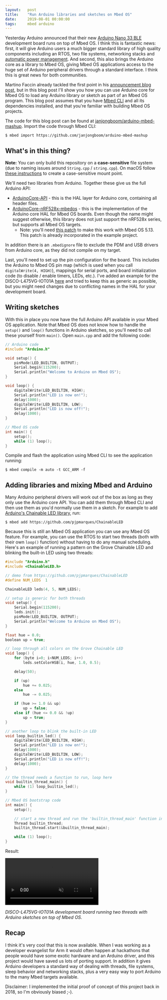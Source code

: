```yaml
---
layout:   post
title:    "Run Arduino libraries and sketches on Mbed OS"
date:     2019-08-01 00:00:00
tags:     mbed arduino
---
```


Yesterday Arduino announced that their new [Arduino Nano 33 BLE](https://blog.arduino.cc/2019/07/31/why-we-chose-to-build-the-arduino-nano-33-ble-core-on-mbed-os/) development board runs on top of Mbed OS. I think this is fantastic news: first, it will give Arduino users a much bigger standard library of high quality components including an RTOS, two file systems, networking stacks and [automatic power management](http://blog.janjongboom.com/2019/06/15/power-management-mbed-os.html). And second, this also brings the Arduino core as a library to Mbed OS, giving Mbed OS applications access to the huge set of Arduino peripheral drivers through a standard interface. I think this is great news for both communities.

<!--more-->

Martino Faccin already tackled the first point in his [announcement blog post](https://blog.arduino.cc/2019/07/31/why-we-chose-to-build-the-arduino-nano-33-ble-core-on-mbed-os/), but in this blog post I'll show you how you can use Arduino core for Mbed OS to load any Arduino library or sketch as part of an Mbed OS program. This blog post assumes that you have [Mbed CLI](https://os.mbed.com/docs/mbed-os/v5.13/tools/developing-mbed-cli.html) and all its dependencies installed, and that you're familiar with building Mbed OS projects.

The code for this blog post can be found at [janjongboom/arduino-mbed-mashup](https://github.com/janjongboom/arduino-mbed-mashup).  Import the code through Mbed CLI:

```
$ mbed import https://github.com/janjongboom/arduino-mbed-mashup
```

## What's in this thing?

**Note:** You can only build this repository on a **case-sensitive** file system (due to naming issues around `String.cpp` / `string.cpp`). On macOS follow [these instructions](https://coderwall.com/p/mgi8ja/case-sensitive-git-in-mac-os-x-like-a-pro) to create a case-sensitive mount point.

We'll need two libraries from Arduino. Together these give us the full Arduino API:

* [ArduinoCore-API](https://github.com/arduino/ArduinoCore-API/tree/namespace_arduino) - this is the HAL layer for Arduino core, containing all header files.
* [ArduinoCore-nRF528x-mbedos](https://github.com/arduino/ArduinoCore-nRF528x-mbedos) - this is the implementation of the Arduino core HAL for Mbed OS boards. Even though the name might suggest otherwise, this library does not just support the nRF528x series, but supports all Mbed OS targets.
    * Note: you'll need [this patch](https://github.com/arduino/ArduinoCore-nRF528x-mbedos/pull/2) to make this work with Mbed OS 5.13. This patch is already incorporated in the example project.

In addition there is an `.mbedignore` file to exclude the PDM and USB drivers from Arduino core, as they did not compile on my target.

Last, you'll need to set up the pin configuration for the board. This includes the Arduino to Mbed OS pin map (which is used when you call `digitalWrite(4, HIGH)`), mappings for serial ports, and board initialization code (to disable / enable timers, LEDs, etc.).  I've added an example for the DISCO-L475VG-IOT01A [here](https://github.com/janjongboom/arduino-mbed-mashup/tree/master/source) and tried to keep this as generic as possible, but you might need changes due to conflicting names in the HAL for your development board.

## Writing sketches

With this in place you now have the full Arduino API available in your Mbed OS application. Note that Mbed OS does not know how to handle the `setup()` and `loop()` functions in Arduino sketches, so you'll need to call these yourself from `main()`. Open `main.cpp` and add the following code:

```cpp
// Arduino code
#include "Arduino.h"

void setup() {
    pinMode(LED_BUILTIN, OUTPUT);
    Serial.begin(115200);
    Serial.println("Welcome to Arduino on Mbed OS");
}

void loop() {
    digitalWrite(LED_BUILTIN, HIGH);
    Serial.println("LED is now on!");
    delay(1000);
    digitalWrite(LED_BUILTIN, LOW);
    Serial.println("LED is now off!");
    delay(1000);
}

// Mbed OS code
int main() {
    setup();
    while (1) loop();
}
```

Compile and flash the application using Mbed CLI to see the application running:

```
$ mbed compile -m auto -t GCC_ARM -f
```

## Adding libraries and mixing Mbed and Arduino

Many Arduino peripheral drivers will work out of the box as long as they only use the Arduino core API. You can add them through Mbed CLI and then use them as you'd normally use them in a sketch. For example to add [Arduino's Chainable LED library](https://github.com/pjpmarques/ChainableLED), run:

```
$ mbed add https://github.com/pjpmarques/ChainableLED
```

Because this is still an Mbed OS application you can use any Mbed OS feature. For example, you can use the RTOS to start two threads (both with their own `loop()` function) without having to do any manual scheduling. Here's an example of running a pattern on the Grove Chainable LED and blinking the built-in LED using two threads:

```cpp
#include "Arduino.h"
#include <ChainableLED.h>

// demo from https://github.com/pjpmarques/ChainableLED
#define NUM_LEDS  1

ChainableLED leds(4, 5, NUM_LEDS);

// setup is generic for both threads
void setup() {
    Serial.begin(115200);
    leds.init();
    pinMode(LED_BUILTIN, OUTPUT);
    Serial.println("Welcome to Arduino on Mbed OS");
}

float hue = 0.0;
boolean up = true;

// loop through all colors on the Grove Chainable LED
void loop() {
    for (byte i=0; i<NUM_LEDS; i++)
        leds.setColorHSB(i, hue, 1.0, 0.5);

    delay(50);

    if (up)
        hue += 0.025;
    else
        hue -= 0.025;

    if (hue >= 1.0 && up)
        up = false;
    else if (hue <= 0.0 && !up)
        up = true;
}

// another loop to blink the built-in LED
void loop_builtin_led() {
    digitalWrite(LED_BUILTIN, HIGH);
    Serial.println("LED is now on!");
    delay(1000);
    digitalWrite(LED_BUILTIN, LOW);
    Serial.println("LED is now off!");
    delay(1000);
}

// the thread needs a function to run, loop here
void builtin_thread_main() {
    while (1) loop_builtin_led();
}

// Mbed OS bootstrap code
int main() {
    setup();

    // start a new thread and run the 'builtin_thread_main' function in there
    Thread builtin_thread;
    builtin_thread.start(&builtin_thread_main);

    while (1) loop();
}
```

Result:

<video src="{{ site.baseurl }}/assets/arduino-mbed.mp4" controls autoplay muted loop></video>

*DISCO-L475VG-IOT01A development board running two threads with Arduino sketches on top of Mbed OS.*

## Recap

I think it's very cool that this is now available. When I was working as a developer evangelist for Arm it would often happen at hackathons that people would have some exotic hardware and an Arduino driver, and this project would have saved us lots of porting support. In addition it gives Arduino developers a standard way of dealing with threads, file systems, sleep behavior and networking stacks, plus a very easy way to port Arduino to the many Mbed targets available.

Disclaimer: I implemented the initial proof of concept of this project back in 2018, so I'm obviously biased ;-).
